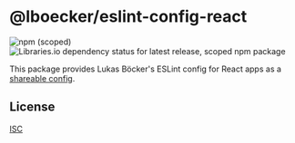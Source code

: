 # @lboecker/eslint-config-react

![npm (scoped)](https://img.shields.io/npm/v/@lboecker/eslint-config-react)
![Libraries.io dependency status for latest release, scoped npm package](https://img.shields.io/librariesio/release/npm/@lboecker/eslint-config-react)

This package provides Lukas Böcker's ESLint config for React apps as
a [shareable config][].

## License

[ISC](LICENSE)

[shareable config]: https://eslint.org/docs/user-guide/configuring#using-a-shareable-configuration-package
